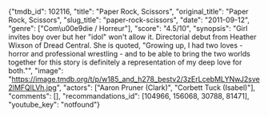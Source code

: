 {"tmdb_id": 102116, "title": "Paper Rock, Scissors", "original_title": "Paper Rock, Scissors", "slug_title": "paper-rock-scissors", "date": "2011-09-12", "genre": ["Com\u00e9die / Horreur"], "score": "4.5/10", "synopsis": "Girl invites boy over but her \"idol\" won't allow it. Directorial debut from Heather Wixson of Dread Central. She is quoted, \"Growing up, I had two loves - horror and professional wrestling - and to be able to bring the two worlds together for this story is definitely a representation of my deep love for both.\"", "image": "https://image.tmdb.org/t/p/w185_and_h278_bestv2/3zErLcebMLYNwJ2sve2lMFQlLVh.jpg", "actors": ["Aaron Pruner (Clark)", "Corbett Tuck (Isabel)"], "comments": [], "recommandations_id": [104966, 156068, 30788, 81471], "youtube_key": "notfound"}